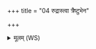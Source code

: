 +++
title = "04 रुद्रास्त्वा त्रैष्टुभेन"

+++
<details><summary>मूलम् (WS)</summary>

रुद्रास्त्वा त्रैष्टुभेन छन्दसा निर्वपन्तु ॥ ४ ॥
</details>
